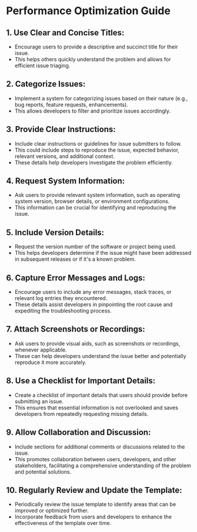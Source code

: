 # Performance Optimization Guide

## 1. Use Clear and Concise Titles:

- Encourage users to provide a descriptive and succinct title for their issue.
- This helps others quickly understand the problem and allows for efficient issue triaging.

## 2. Categorize Issues:

- Implement a system for categorizing issues based on their nature (e.g., bug reports, feature requests, enhancements).
- This allows developers to filter and prioritize issues accordingly.

## 3. Provide Clear Instructions:

- Include clear instructions or guidelines for issue submitters to follow.
- This could include steps to reproduce the issue, expected behavior, relevant versions, and additional context.
- These details help developers investigate the problem efficiently.

## 4. Request System Information:

- Ask users to provide relevant system information, such as operating system version, browser details, or environment configurations.
- This information can be crucial for identifying and reproducing the issue.

## 5. Include Version Details:

- Request the version number of the software or project being used.
- This helps developers determine if the issue might have been addressed in subsequent releases or if it's a known problem.

## 6. Capture Error Messages and Logs:

- Encourage users to include any error messages, stack traces, or relevant log entries they encountered.
- These details assist developers in pinpointing the root cause and expediting the troubleshooting process.

## 7. Attach Screenshots or Recordings:

- Ask users to provide visual aids, such as screenshots or recordings, whenever applicable.
- These can help developers understand the issue better and potentially reproduce it more accurately.

## 8. Use a Checklist for Important Details:

- Create a checklist of important details that users should provide before submitting an issue.
- This ensures that essential information is not overlooked and saves developers from repeatedly requesting missing details.

## 9. Allow Collaboration and Discussion:

- Include sections for additional comments or discussions related to the issue.
- This promotes collaboration between users, developers, and other stakeholders, facilitating a comprehensive understanding of the problem and potential solutions.

## 10. Regularly Review and Update the Template:

- Periodically review the issue template to identify areas that can be improved or optimized further.
- Incorporate feedback from users and developers to enhance the effectiveness of the template over time.

